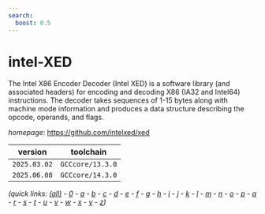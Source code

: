 ```yaml
---
search:
  boost: 0.5
---
```

# intel-XED

The Intel X86 Encoder Decoder (Intel XED) is a software library (and associated headers) for encoding and decoding X86 (IA32 and Intel64) instructions. The decoder takes sequences of 1-15 bytes along with machine mode information and produces a data structure describing the opcode, operands, and flags.

*homepage*: <https://github.com/intelxed/xed>

version | toolchain
--------|----------
``2025.03.02`` | ``GCCcore/13.3.0``
``2025.06.08`` | ``GCCcore/14.3.0``


*(quick links: [(all)](../index.md) - [0](../0/index.md) - [a](../a/index.md) - [b](../b/index.md) - [c](../c/index.md) - [d](../d/index.md) - [e](../e/index.md) - [f](../f/index.md) - [g](../g/index.md) - [h](../h/index.md) - [i](../i/index.md) - [j](../j/index.md) - [k](../k/index.md) - [l](../l/index.md) - [m](../m/index.md) - [n](../n/index.md) - [o](../o/index.md) - [p](../p/index.md) - [q](../q/index.md) - [r](../r/index.md) - [s](../s/index.md) - [t](../t/index.md) - [u](../u/index.md) - [v](../v/index.md) - [w](../w/index.md) - [x](../x/index.md) - [y](../y/index.md) - [z](../z/index.md))*

